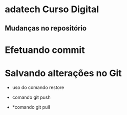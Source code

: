 # adatech Curso Digital

## Mudanças no repositório

# Efetuando commit

# Salvando alterações no Git

* uso do comando restore

* comando git push
* *comando git pull
